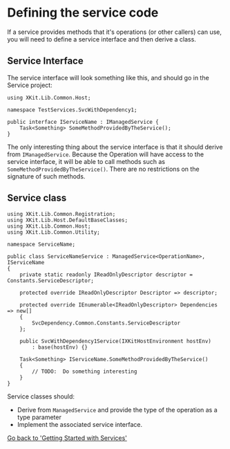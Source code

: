 # Defining the service code

If a service provides methods that it's operations (or other callers) can use, you will need to define a service interface and then derive a class. 

## Service Interface

The service interface will look something like this, and should go in the Service project: 

```
using XKit.Lib.Common.Host;

namespace TestServices.SvcWithDependency1;

public interface IServiceName : IManagedService {
    Task<Something> SomeMethodProvidedByTheService();
}
```

The only interesting thing about the service interface is that it should derive from `IManagedService`.  Because the Operation will have access to the service interface, it will be able to call methods such as `SomeMethodProvidedByTheService()`.  There are no restrictions on the signature of such methods. 

## Service class

```
using XKit.Lib.Common.Registration;
using XKit.Lib.Host.DefaultBaseClasses;
using XKit.Lib.Common.Host;
using XKit.Lib.Common.Utility;

namespace ServiceName;

public class ServiceNameService : ManagedService<OperationName>, IServiceName 
{
    private static readonly IReadOnlyDescriptor descriptor = Constants.ServiceDescriptor;
    
    protected override IReadOnlyDescriptor Descriptor => descriptor;

    protected override IEnumerable<IReadOnlyDescriptor> Dependencies => new[] 
    {
        SvcDependency.Common.Constants.ServiceDescriptor
    };

    public SvcWithDependency1Service(IXKitHostEnvironment hostEnv) 
        : base(hostEnv) {}

    Task<Something> IServiceName.SomeMethodProvidedByTheService() 
    {
        // TODO:  Do something interesting
    }
}
```

Service classes should:

* Derive from `ManagedService` and provide the type of the operation as a type parameter
* Implement the associated service interface.

[Go back to 'Getting Started with Services'](./GettingStarted-Services.md)

